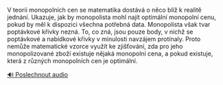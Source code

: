 
V teorii monopolních cen se matematika dostává o něco blíž k realitě jednání. Ukazuje, jak by monopolista mohl najít optimální monopolní cenu, pokud by měl k dispozici všechna potřebná data. Monopolista však tvar poptávkové křivky nezná. To, co zná, jsou pouze body, v nichž se poptávkové a nabídkové křivky v minulosti navzájem protínaly. Proto nemůže matematické vzorce využít ke zjišťování, zda pro jeho monopolizované zboží existuje nějaká monopolní cena, a pokud existuje, která z různých monopolních cen je optimální.

[🔊 Poslechnout audio](/data/7-paragraphs/audio/chapter_69/para_001-V-teorii-monopolnch-cen-se-matematika-dostv-o-n.mp3)
